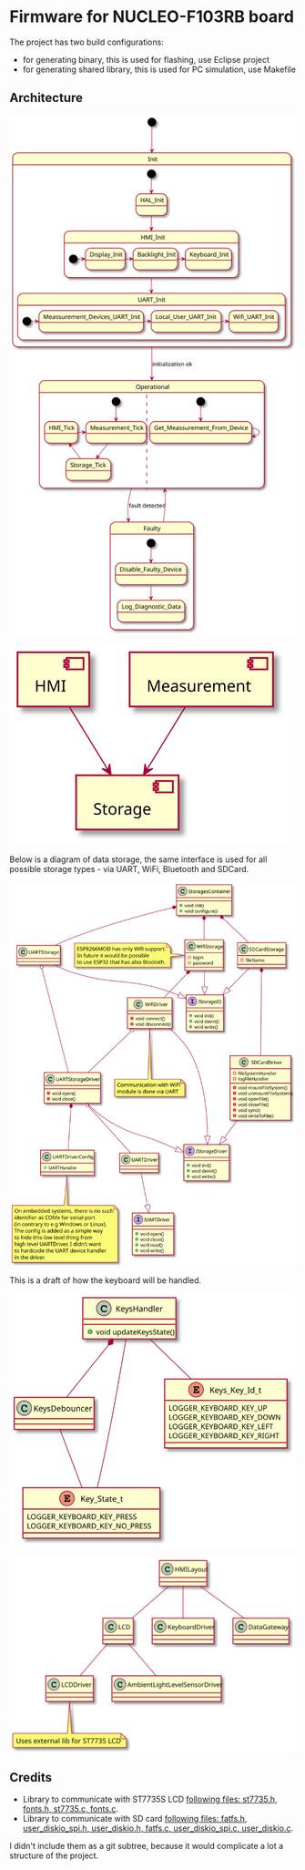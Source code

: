 # Firmware for NUCLEO-F103RB board

The project has two build configurations:
* for generating binary, this is used for flashing, use Eclipse project
* for generating shared library, this is used for PC simulation, use Makefile

## Architecture


![state machine](../../Documentation/Diagrams/NUCLEO-F103RB_Main_State_Machine.svg)

![component diagram](../../Documentation/Diagrams/NUCLEO-F103RB_Component_Diagram.svg)


Below is a diagram of data storage, the same interface is used for all possible storage types - via UART, WiFi, Bluetooth and SDCard.

![storage architecture](../../Documentation/Diagrams/Storage.svg)

This is a draft of how the keyboard will  be handled.

![keyboard architecture](../../Documentation/Diagrams/Keyboard.svg)

![keyboard class diagram](../../Documentation/Diagrams/NUCLEO-F103RB_HML_Class_Diagram.svg)



## Credits

* Library to communicate with ST7735S LCD [following files: st7735.h, fonts.h, st7735.c, fonts.c](https://github.com/afiskon/stm32-st7735).
* Library to communicate with  SD card [following files: fatfs.h, user_diskio_spi.h, user_diskio.h, fatfs.c, user_diskio_spi.c, user_diskio.c](https://github.com/kiwih/cubemx-mmc-sd-card/).

I didn't include them as a git subtree, because it would complicate a lot a structure of the project.
